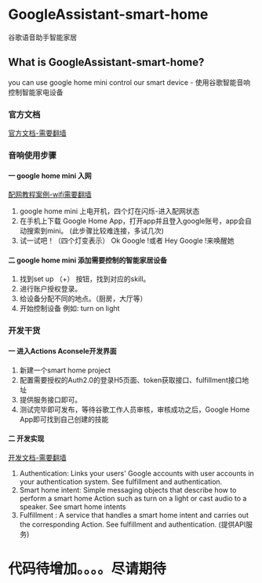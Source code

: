 # GoogleAssistant-smart-home
谷歌语音助手智能家居

## What is GoogleAssistant-smart-home?
you can use google home mini control our smart device - 使用谷歌智能音响控制智能家电设备

### 官方文档
[官方文档-需要翻墙](https://console.actions.google.com/project/smarthomeproject-for-myself001/overview)


### 音响使用步骤

#### 一 google home mini 入网
[配网教程案例-wifi需要翻墙](https://www.znj.com/news/1631.html)

1. google home mini 上电开机，四个灯在闪烁-进入配网状态
2. 在手机上下载 Google Home App，打开app并且登入google账号，app会自动搜索到mini。 (此步骤比较难连接，多试几次)
3. 试一试吧！（四个灯变表示）
   Ok Google !或者 Hey Google !来唤醒她

#### 二 google home mini 添加需要控制的智能家居设备
1. 找到set up （+） 按钮，找到对应的skill。
2. 进行账户授权登录。
3. 给设备分配不同的地点。（厨房，大厅等）
4. 开始控制设备
  例如: turn on light
  
### 开发干货
#### 一 进入Actions Aconsele开发界面
1. 新建一个smart home project
2. 配置需要授权的Auth2.0的登录H5页面、token获取接口、fulfillment接口地址
3. 提供服务接口即可。
4. 测试完毕即可发布，等待谷歌工作人员审核，审核成功之后，Google Home App即可找到自己创建的技能

#### 二 开发实现
[开发文档-需要翻墙](https://developers.google.com/assistant/smarthome/concepts)
1. Authentication: Links your users' Google accounts with user accounts in your authentication system. See fulfillment and authentication.
2. Smart home intent: Simple messaging objects that describe how to perform a smart home Action such as turn on a light or cast audio to a speaker. See smart home intents
3. Fulfillment : A service that handles a smart home intent and carries out the corresponding Action. See fulfillment and authentication. (提供API服务)

# 代码待增加。。。。尽请期待


